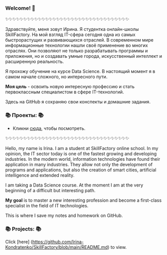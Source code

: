 ### Welcome! 👋

✨✨✨✨✨✨✨✨✨✨✨✨✨✨✨✨✨✨✨✨✨✨✨✨✨✨✨✨✨✨✨✨✨✨

   Здравствуйте, меня зовут Ирина. Я студентка онлайн-школы SkillFactory. На мой взгляд IT-сфера сегодня
одна из самых быстрорастущих и развивающихся отраслей. В современном мире информационные технологии нашли
своё применение во многих отраслях. Они позволяют не только разрабатывать программы и приложения, но и
создавать умные города, искусственный интеллект и расширенную реальность.

   Я прохожу обучение на курсе Data Science. В настоящий момент я в самом начале сложного,
но интересного пути.

**Моя цель** - освоить новую интересную профессию и стать первоклассным
специалистом в сфере IT-технологий.

Здесь на GitHub я сохраняю свои конспекты и домашние задания.

### 📚 Проекты: 📚

* Кликни [сюда](https://github.com/Irina-Kondratenko/SkillFactory/blob/main/README.md), чтобы посмотреть.

✨✨✨✨✨✨✨✨✨✨✨✨✨✨✨✨✨✨✨✨✨✨✨✨✨✨✨✨✨✨✨✨✨✨

Hello, my name is Irina. I am a student at SkillFactory online school. In my opinion, the IT sector today is one of the fastest growing and developing industries. In the modern world, information technologies have found their application in many industries. They allow not only the development of programs and applications, but also the creation of smart cities, artificial intelligence and extended reality.

I am taking a Data Science course. At the moment I am at the very beginning of a difficult but interesting path.

**My goal** is to master a new interesting profession and become a first-class specialist in the field of IT technologies.

This is where I save my notes and homework on GitHub.

### 📚 Projects: 📚
Click [here] (https://github.com/Irina-Kondratenko/SkillFactory/blob/main/README.md) to view.


<!--
**Irina-Kondratenko/Irina-Kondratenko** is a ✨ _special_ ✨ repository because its `README.md` (this file) appears on your GitHub profile.




### 💡 Основные компетенции 💡
- Инструменты: 
- Skills: 
    * 
    * 
    * 

### ⚡️ В настоящее время ⚡️
- 
- 
- 
- 

### 🙌🏻 Свяжись со мной
- [Telegram]()
- [Kaggle]()

---

### Hello! 👋

### ✨ About me in 30 seconds ✨ 
* 🎓 Education:
 - 
 - 
 - 
* 
* 
* 
* 

### 💡 Core competencies 💡
- Tools: 
  - Skills:
    * 
    * 
    * 


### ⚡️ Currently ⚡️
- 
- 
- 
- 

### 🙌🏻 Contact me
- [Telegram]()
- [Kaggle]()
